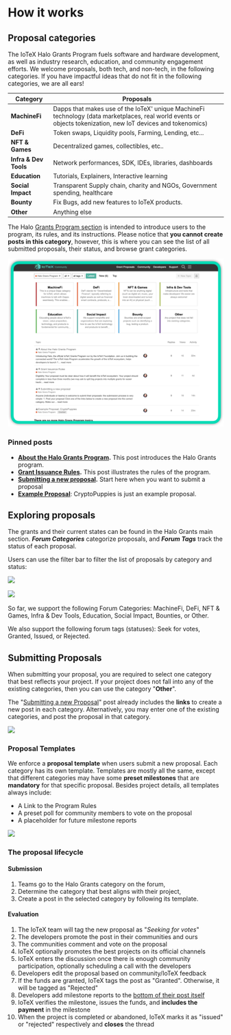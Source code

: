 # How it works

## Proposal categories

The IoTeX Halo Grants Program fuels software and hardware development, as well as industry research, education, and community engagement efforts. We welcome proposals, both tech, and non-tech, in the following categories. If you have impactful ideas that do not fit in the following categories, we are all ears!

| Category              | Proposals                                                                                                                                                     |
| --------------------- | ------------------------------------------------------------------------------------------------------------------------------------------------------------- |
| **MachineFi**         | Dapps that makes use of the IoTeX' unique MachineFi technology (data marketplaces, real world events or objects tokenization, new IoT devices and tokenomics) |
| **DeFi**              | Token swaps, Liquidity pools, Farming, Lending, etc...                                                                                                        |
| **NFT & Games**       | Decentralized games, collectibles, etc..                                                                                                                      |
| **Infra & Dev Tools** | Network performances, SDK, IDEs, libraries, dashboards                                                                                                        |
| **Education**         | Tutorials, Explainers, Interactive learning                                                                                                                   |
| **Social Impact**     | Transparent Supply chain, charity and NGOs, Government spending, healthcare                                                                                   |
| **Bounty**            | Fix Bugs, add new features to IoTeX products.                                                                                                                 |
| **Other**             | Anything else                                                                                                                                                 |



The Halo [Grants Program section](https://community.iotex.io/c/halo-grants/61) is intended to introduce users to the program, its rules, and its instructions. Please notice that **you cannot create posts in this category**, however, this is where you can see the list of all submitted proposals, their status, and browse grant categories.

![](<../.gitbook/assets/image (81) (1) (1) (1).png>)

### Pinned posts

* [**About the Halo Grants Program**](https://community.iotex.io/t/about-the-halo-grants-program/3821)**.** This post introduces the Halo Grants program.
* [**Grant Issuance Rules**](https://community.iotex.io/t/grant-issuance-rules/3839)**.** This post illustrates the rules of the program.
* [**Submitting a new proposal**](https://community.iotex.io/t/submitting-a-new-proposal/3822)**.** Start here when you want to submit a proposal
* [**Example Proposal**](https://community.iotex.io/t/example-proposal-cryptopuppies/3840): CryptoPuppies is just an example proposal.&#x20;

## Exploring proposals

The grants and their current states can be found in the Halo Grants main section. _**Forum Categories**_ categorize proposals, and _**Forum Tags**_ track the status of each proposal.

Users can use the filter bar to filter the list of proposals by category and status:

![](https://iotex.larksuite.com/space/api/box/stream/download/asynccode/?code=ZDY0YTJjMWE0Y2I3MjY5MDdjMTI3ZTM5YzY2OWEyNTRfbW5YMjhKU0VEU213c0wzYkRvYjBzVVNTT1hDOXAxYlVfVG9rZW46Ym94dXNCRU9PRjBSc3RZNmQxa2ZOVWMyVm1lXzE2MzYzODgzMDQ6MTYzNjM5MTkwNF9WNA)

![](https://iotex.larksuite.com/space/api/box/stream/download/asynccode/?code=ODdkMjRlYjI3ZDdmMThkYWFlNzgwYTg3MWI4MTAxZDBfWHNVUHNJT3BsVHQzdHdIc2M3QXJXUm5xOEFJZ3VPUEVfVG9rZW46Ym94dXNybjJ4OGRZZmRYcUpxSTNpVTBaQ1RkXzE2MzYzODgzMDQ6MTYzNjM5MTkwNF9WNA)

So far, we support the following Forum Categories: MachineFi, DeFi, NFT & Games, Infra & Dev Tools, Education, Social Impact, Bounties, or Other.

We also support the following forum tags (statuses): Seek for votes, Granted, Issued, or Rejected.

## Submitting Proposals

When submitting your proposal, you are required to select one category that best reflects your project. If your project does not fall into any of the existing categories, then you can use the category "**Other**".

The "[Submitting a new Proposal](https://community.iotex.io/t/submitting-a-new-proposal/3822)" post already includes the **links** to create a new post in each category. Alternatively, you may enter one of the existing categories, and post the proposal in that category.&#x20;

![](https://iotex.larksuite.com/space/api/box/stream/download/asynccode/?code=NWY2MGY3NTZhZTVmYjMwYzEyYzFhNGNhMTcwZjY3MjFfTWVNUlpGQll0TWE1blBVbzNFTkhEdVpIcVBGbUEyMDJfVG9rZW46Ym94dXNHQ25XRlVvVmFQS0dwb0J2cUxIbkZoXzE2MzYzODgzMDQ6MTYzNjM5MTkwNF9WNA)

### Proposal Templates

We enforce a **proposal template** when users submit a new proposal. Each category has its own template. Templates are mostly all the same, except that different categories may have some **preset milestones** that are **mandatory** for that specific proposal. Besides project details, all templates always include:

* A Link to the Program Rules
* A preset poll for community members to vote on the proposal
* A placeholder for future milestone reports

![](https://iotex.larksuite.com/space/api/box/stream/download/asynccode/?code=OGVhMzRiNTgzNzgzNWIyYTIxMmE5MTMyZGI5MjRmN2VfMldzQlJOUEVIaVo0YmE1MFFPM29CelY3d3hHbkE2MHVfVG9rZW46Ym94dXM3ZmtnV3FDSk9uS2EzSldpV0dOTHloXzE2MzYzODgzMDQ6MTYzNjM5MTkwNF9WNA)

### The proposal lifecycle

#### Submission

1. Teams go to the Halo Grants category on the forum,
2. Determine the category that best aligns with their project,
3. Create a post in the selected category by following its template.

#### Evaluation

1. The IoTeX team will tag the new proposal as "_Seeking for votes_"
2. The developers promote the post in their communities and ours
3. The communities comment and vote on the proposal
4. IoTeX optionally promotes the best projects on its official channels
5. IoTeX enters the discussion once there is enough community participation, optionally scheduling a call with the developers
6. Developers edit the proposal based on community/IoTeX feedback
7. If the funds are granted, IoTeX tags the post as "Granted". Otherwise, it will be tagged as "Rejected"
8. Developers add milestone reports to the [bottom of their post itself](https://community.iotex.io/t/example-proposal-cryptopuppies/3840#milestone-reports-12)
9. IoTeX verifies the milestone, issues the funds, and **includes the payment** in the milestone
10. When the project is completed or abandoned, IoTeX marks it as "issued" or "rejected" respectively and **closes** the thread
